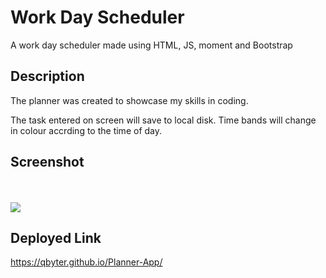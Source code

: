# Work Day Scheduler
A work day scheduler made using HTML, JS, moment and Bootstrap


## Description ##

The planner was created to showcase my skills in coding.

The task entered on screen will save to local disk. Time bands will change in colour accrding to the time of day.

## Screenshot

<br>
<br>



<img src=".assets/images/screenshot.png">


## Deployed Link

https://qbyter.github.io/Planner-App/
